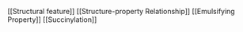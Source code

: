 [[Structural feature]]
[[Structure-property Relationship]]
[[Emulsifying Property]]
[[Succinylation]]
